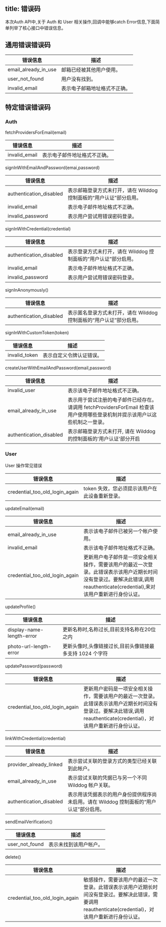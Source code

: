 
title:  错误码
---

本次Auth API中,关于 Auth 和 User 相关操作,回调中能够catch Error信息,下面简单列举了核心接口中错误信息。

## 通用错误错误码

| 错误信息                 | 描述             |
| -------------------- | -------------- |
| email_already_in_use | 邮箱已经被其他用户使用。   |
| user_not_found       | 用户没有找到。        |
| invalid_email        | 表示电子邮箱地址格式不正确。 |

## 特定错误错误码

### Auth

fetchProvidersForEmail(email)

| 错误信息          | 描述             |
| ------------- | -------------- |
| invalid_email | 表示电子邮件地址格式不正确。 |

signInWithEmailAndPassword(emai,password)

| 错误信息                    | 描述                                      |
| ----------------------- | --------------------------------------- |
| authentication_disabled | 表示邮箱登录方式未打开，请在 Wilddog 控制面板的“用户认证”部分启用。 |
| invalid_email           | 表示电子邮件地址格式不正确。                          |
| invalid_password        | 表示用户尝试用错误密码登录。                          |

signInWithCredential(credential)


| 错误信息                    | 描述                                    |
| ----------------------- | ------------------------------------- |
| authentication_disabled | 表示登录方式未打开，请在 Wilddog 控制面板的“用户认证”部分启用。 |
| invalid_email           | 表示电子邮件地址格式不正确。                        |
| invalid_password        | 表示用户尝试用错误密码登录。                        |

signInAnonymously()

| 错误信息                    | 描述                                      |
| ----------------------- | --------------------------------------- |
| authentication_disabled | 表示匿名登录方式未打开，请在 Wilddog 控制面板的“用户认证”部分启用。 |

signInWithCustomToken(token)

| 错误信息          | 描述           |
| ------------- | ------------ |
| invalid_token | 表示自定义令牌认证错误。 |

createUserWithEmailAndPassword(email,password)

| 错误信息                    | 描述                                       |
| ----------------------- | ---------------------------------------- |
| invalid_user            | 表示该电子邮件地址格式不正确。                          |
| email_already_in_use    | 表示用于尝试注册的电子邮件已经存在。请调用 fetchProvidersForEmail 检查该用户使用哪些登录机制并提示该用户以这些机制之一登录。 |
| authentication_disabled | 表示邮箱登录方式未打开, 请在 Wilddog 的控制面板的'用户认证'部分开启 |

### User

User 操作常见错误

| 错误信息                           | 描述                         |
| ------------------------------ | -------------------------- |
| credential_too_old_login_again | token 失效，您必须提示该用户在此设备重新登录。 |

updateEmail(email)

| 错误信息                           | 描述                                       |
| ------------------------------ | ---------------------------------------- |
| email_already_in_use           | 表示该电子邮件已被另一个帐户使用。                        |
| invalid_email                  | 表示该电子邮件地址格式不正确。                          |
| credential_too_old_login_again | 更新用户电子邮件是一项安全相关操作，需要该用户的最近一次登录。此错误表示该用户近期长时间没有登录过。要解决此错误,调用 reauthenticate(credential),来对该用户重新进行身份认证。 |

updateProfile()

| 错误信息                      | 描述                               |
| ------------------------- | -------------------------------- |
| display-name-length-error | 更新名称时,名称过长,目前支持名称在20位之内          |
| photo-url-length-error    | 更新头像时,头像链接过长,目前头像链接最多支持 1024 个字符 |

updatePassword(password)

| 错误信息                           | 描述                                       |
| ------------------------------ | ---------------------------------------- |
| credential_too_old_login_again | 更新用户密码是一项安全相关操作，需要该用户的最近一次登录。此错误表示该用户近期长时间没有登录过。要解决此错误,调用 reauthenticate(credential)，对该用户重新进行身份认证。 |

linkWithCredential(credential)

| 错误信息                    | 描述                                       |
| ----------------------- | ---------------------------------------- |
| provider_already_linked | 表示尝试关联的登录方式的类型已经关联到此帐户。                  |
| email_already_in_use    | 表示尝试关联的凭据已与另一个不同 Wilddog 帐户关联。           |
| authentication_disabled | 表示用该凭据表示的用户身份提供程序尚未启用。请在 Wilddog 控制面板的“用户认证”部分启用。 |

sendEmailVerification()

| 错误信息           | 描述          |
| -------------- | ----------- |
| user_not_found | 表示未找到该用户帐户。 |

delete()

| 错误信息                           | 描述                                       |
| ------------------------------ | ---------------------------------------- |
| credential_too_old_login_again | 敏感操作，需要该用户的最近一次登录。此错误表示该用户近期长时间没有登录过。要解决此错误，需要调用reauthenticate(credential)，对该用户重新进行身份认证。 |




